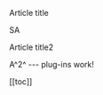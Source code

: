 Article title[](title)

SA

Article title2[](title)

A^2^ --- plug-ins work!

[[toc]]

[](include(.vscode/settings.json))